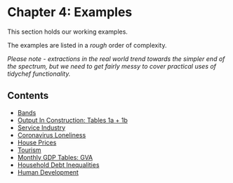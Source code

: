 # Chapter 4: Examples

This section holds our working examples.

The examples are listed in a _rough_ order of complexity.

_Please note - extractions in the real world _trend_ towards the simpler end of the spectrum, but we need to get fairly messy to cover practical uses of tidychef functionality._ 

## Contents

- [Bands](./examples/bands.ipynb)
- [Output In Construction: Tables 1a + 1b](./examples/oic-table.ipynb)
- [Service Industry](./examples/service-industry.ipynb)
- [Coronavirus Loneliness](./examples/cornavavirus-loneliness.ipynb)
- [House Prices](./examples/house-prices.ipynb)
- [Tourism](./examples/tourism.ipynb)
- [Monthly GDP Tables: GVA](./examples/monthly-gdp-tables.ipynb)
- [Household Debt Inequalities](./examples/household-debt.ipynb)
- [Human Development](./examples/human-development.ipynb)